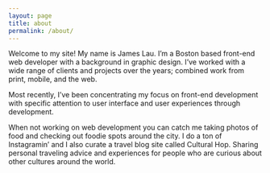 ```yaml
---
layout: page
title: about
permalink: /about/
---
```


Welcome to my site! My name is James Lau. I’m a Boston based front-end web developer with a background in graphic design. I’ve worked with a wide range of clients and projects over the years; combined work from print, mobile, and the web.

Most recently, I’ve been concentrating my focus on front-end development with specific attention to user interface and user experiences through development.

When not working on web development you can catch me taking photos of food and checking out foodie spots around the city. I do a ton of Instagramin’ and I also curate a travel blog site called Cultural Hop. Sharing personal traveling advice and experiences for people who are curious about other cultures around the world.
